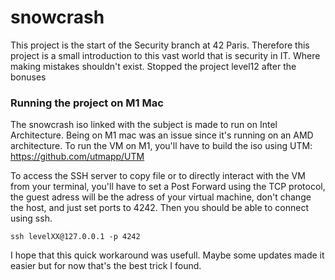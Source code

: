 # snowcrash
This project is the start of the Security branch at 42 Paris. Therefore this project is a small introduction to this vast world that is security in IT. Where making mistakes shouldn't exist.
Stopped the project level12 after the bonuses

### Running the project on M1 Mac

The snowcrash iso linked with the subject is made to run on Intel Architecture. Being on M1 mac was an issue since it's running on an AMD architecture. 
To run the VM on M1, you'll have to build the iso using UTM:
https://github.com/utmapp/UTM

To access the SSH server to copy file or to directly interact with the VM from your terminal, you'll have to set a Post Forward using the TCP protocol, the guest adress will be the adress of your virtual machine, don't change the host, and just set ports to 4242.
Then you should be able to connect using ssh.

```
ssh levelXX@127.0.0.1 -p 4242
```

I hope that this quick workaround was usefull. Maybe some updates made it easier but for now that's the best trick I found.

